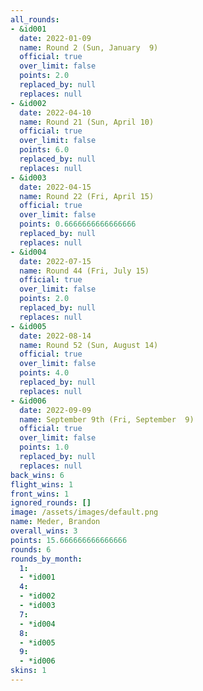 ```yaml
---
all_rounds:
- &id001
  date: 2022-01-09
  name: Round 2 (Sun, January  9)
  official: true
  over_limit: false
  points: 2.0
  replaced_by: null
  replaces: null
- &id002
  date: 2022-04-10
  name: Round 21 (Sun, April 10)
  official: true
  over_limit: false
  points: 6.0
  replaced_by: null
  replaces: null
- &id003
  date: 2022-04-15
  name: Round 22 (Fri, April 15)
  official: true
  over_limit: false
  points: 0.6666666666666666
  replaced_by: null
  replaces: null
- &id004
  date: 2022-07-15
  name: Round 44 (Fri, July 15)
  official: true
  over_limit: false
  points: 2.0
  replaced_by: null
  replaces: null
- &id005
  date: 2022-08-14
  name: Round 52 (Sun, August 14)
  official: true
  over_limit: false
  points: 4.0
  replaced_by: null
  replaces: null
- &id006
  date: 2022-09-09
  name: September 9th (Fri, September  9)
  official: true
  over_limit: false
  points: 1.0
  replaced_by: null
  replaces: null
back_wins: 6
flight_wins: 1
front_wins: 1
ignored_rounds: []
image: /assets/images/default.png
name: Meder, Brandon
overall_wins: 3
points: 15.666666666666666
rounds: 6
rounds_by_month:
  1:
  - *id001
  4:
  - *id002
  - *id003
  7:
  - *id004
  8:
  - *id005
  9:
  - *id006
skins: 1
---
```

